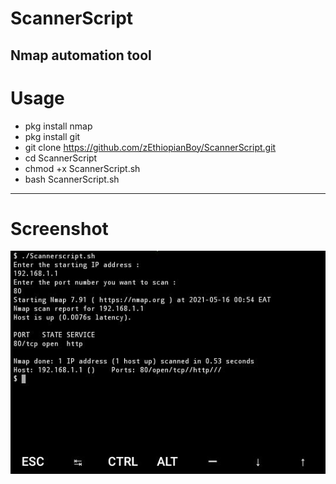 # ScannerScript
Nmap automation tool
---
# Usage 
- pkg install nmap
- pkg install git
- git clone https://github.com/zEthiopianBoy/ScannerScript.git
- cd ScannerScript
- chmod +x ScannerScript.sh
- bash ScannerScript.sh
---
# Screenshot
![Screenshot](https://github.com/zEthiopianBoy/ScannerScript/blob/main/IMG_20210516_020521_563.jpg)
